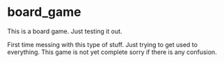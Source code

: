 board_game
==========

This is a board game. Just testing it out.

First time messing with this type of stuff. Just trying to get used to everything. This game is not yet complete sorry if there is any confusion.

